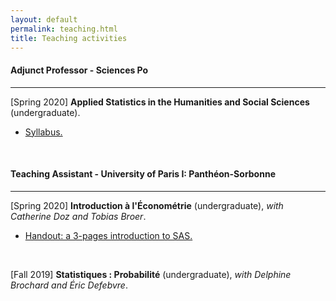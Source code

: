 ```yaml
---
layout: default
permalink: teaching.html
title: Teaching activities
---
```


#### Adjunct Professor - Sciences Po

<hr>

[Spring 2020] <b>Applied Statistics in the Humanities and Social Sciences</b> (undergraduate).

- [Syllabus.](../docs/2020-spring-statistics.pdf)

<br>

#### Teaching Assistant - University of Paris I: Panthéon-Sorbonne

<hr>

[Spring 2020] <b>Introduction à l'Économétrie</b> (undergraduate), <em>with Catherine Doz and Tobias Broer</em>.

- [Handout: a 3-pages introduction to SAS.](../docs/2020-handout-introduction-to-sas.pdf)

<br>

[Fall 2019] <b>Statistiques : Probabilité</b> (undergraduate), <em>with Delphine Brochard and Éric Defebvre</em>.
